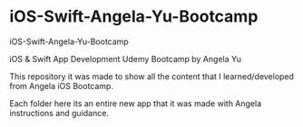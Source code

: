 # iOS-Swift-Angela-Yu-Bootcamp

iOS-Swift-Angela-Yu-Bootcamp

iOS & Swift App Development Udemy Bootcamp by Angela Yu

This repository it was made to show all the content that I learned/developed from Angela iOS Bootcamp.

Each folder here its an entire new app that it was made with Angela instructions and guidance.

